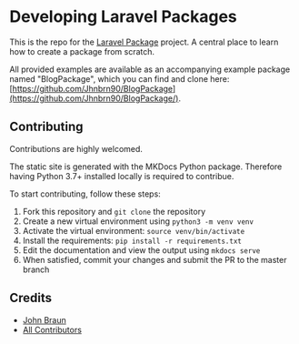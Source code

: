 # Developing Laravel Packages

This is the repo for the [Laravel Package](https://laravelpackage.com/) project. A central place to learn how to create a package from scratch.

All provided examples are available as an accompanying example package named "BlogPackage", which you can find and clone here: [https://github.com/Jhnbrn90/BlogPackage](https://github.com/Jhnbrn90/BlogPackage/).

## Contributing

Contributions are highly welcomed.

The static site is generated with the MKDocs Python package. 
Therefore having Python 3.7+ installed locally is required to contribue.

To start contributing, follow these steps:

1. Fork this repository and `git clone` the repository
1. Create a new virtual environment using `python3 -m venv venv`
1. Activate the virtual environment: `source venv/bin/activate`
1. Install the requirements: `pip install -r requirements.txt`
1. Edit the documentation and view the output using `mkdocs serve`
1. When satisfied, commit your changes and submit the PR to the master branch

## Credits

- [John Braun][link-author]
- [All Contributors][link-contributors]

[link-author]: https://github.com/Jhnbrn90
[link-contributors]: ../../contributors

